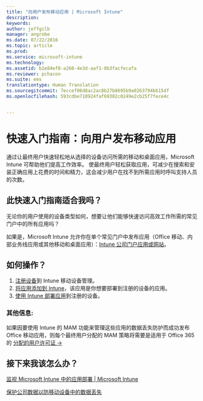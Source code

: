 ```yaml
---
title: "向用户发布移动应用 | Microsoft Intune"
description: 
keywords: 
author: jeffgilb
manager: angrobe
ms.date: 07/22/2016
ms.topic: article
ms.prod: 
ms.service: microsoft-intune
ms.technology: 
ms.assetid: b1e84ef8-a260-4e3d-aaf1-8b3facfecafa
ms.reviewer: pchacon
ms.suite: ems
translationtype: Human Translation
ms.sourcegitcommit: 7eccef06d8ac2ac8b27b8695b9a0263794b615df
ms.openlocfilehash: 593cdbe710924faf69302c0249e2cb25f7fece4c


---
```


# 快速入门指南：向用户发布移动应用
通过让最终用户快速轻松地从选择的设备访问所需的移动和桌面应用，Microsoft Intune 可帮助他们提高工作效率。 使最终用户轻松获取应用，可减少在搜索和安装正确应用上花费的时间和精力，这会减少用户在找不到所需应用时呼叫支持人员的次数。   

## 此快速入门指南适合我吗？
无论你的用户使用的设备类型如何，想要让他们能够快速访问高效工作所需的常见门户中的所有应用吗？

如果是，Microsoft Intune 允许你在单个常见门户中发布应用（Office 移动、内部业务线应用或其他移动和桌面应用）：[Intune 公司门户应用或网站](/intune/enduser/company-portal-frequently-asked-questions)。

## 如何操作？
1.  [注册设备](/intune/deploy-use/enroll-devices-in-microsoft-intune)到 Intune 移动设备管理。
2.  [将应用添加到 Intune](/intune/deploy-use/add-apps-for-mobile-devices-in-microsoft-intune)，该应用是你想要部署到注册的设备的应用。
3.  [使用 Intune 部署应用](/intune/deploy-use/deploy-apps)到注册的设备。

### 其他信息:
如果因要使用 Intune 的 MAM 功能来管理这些应用的数据丢失防护而成功发布 Office 移动应用，则每个最终用户分配的 MAM 策略将需要是适用于 Office 365 的 <a href="https://support.office.com/article/Assign-or-remove-licenses-for-Office-365-for-business-997596b5-4173-4627-b915-36abac6786dc" target="_blank"> 分配的用户许可证 &rarr;</a>

## 接下来我该怎么办？
[监视 Microsoft Intune 中的应用部署 | Microsoft Intune](/intune/deploy-use/monitor-apps-in-microsoft-intune)

[保护公司数据以防移动设备中的数据丢失](/intune/deploy-use/protect-app-data-using-mobile-app-management-policies-with-microsoft-intune)



<!--HONumber=Jul16_HO4-->


